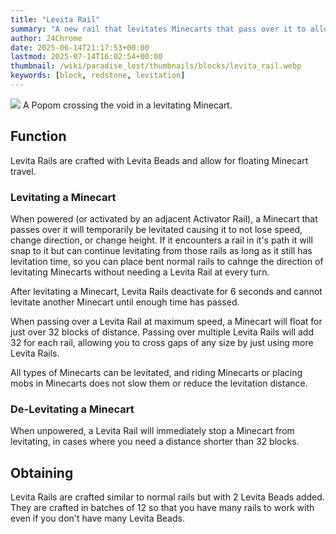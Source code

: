 ```yaml
---
title: "Levita Rail"
summary: "A new rail that levitates Minecarts that pass over it to allow for floating Minecart travel"
author: 24Chrome
date: 2025-06-14T21:17:53+00:00
lastmod: 2025-07-14T16:02:54+00:00
thumbnail: /wiki/paradise_lost/thumbnails/blocks/levita_rail.webp
keywords: [block, redstone, levitation]
---
```


<img src="/wiki/paradise_lost/blocks/levita_rail.webp">
A Popom crossing the void in a levitating Minecart.

## Function
Levita Rails are crafted with Levita Beads and allow for floating Minecart travel.

### Levitating a Minecart
When powered (or activated by an adjacent Activator Rail), a Minecart that passes over it will temporarily be levitated causing it to not lose speed, change direction, or change height. If it encounters a rail in it's path it will snap to it but can continue levitating from those rails as long as it still has levitation time, so you can place bent normal rails to cahnge the direction of levitating Minecarts without needing a Levita Rail at every turn.

After levitating a Minecart, Levita Rails deactivate for 6 seconds and cannot levitate another Minecart until enough time has passed.

When passing over a Levita Rail at maximum speed, a Minecart will float for just over 32 blocks of distance. Passing over multiple Levita Rails will add 32 for each rail, allowing you to cross gaps of any size by just using more Levita Rails.

All types of Minecarts can be levitated, and riding Minecarts or placing mobs in Minecarts does not slow them or reduce the levitation distance.

### De-Levitating a Minecart
When unpowered, a Levita Rail will immediately stop a Minecart from levitating, in cases where you need a distance shorter than 32 blocks.

## Obtaining
Levita Rails are crafted similar to normal rails but with 2 Levita Beads added. They are crafted in batches of 12 so that you have many rails to work with even if you don't have many Levita Beads.
